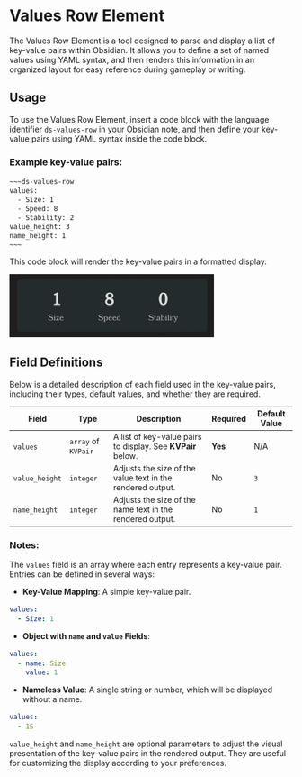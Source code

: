 # Values Row Element

The Values Row Element is a tool designed to parse and display a list of key-value pairs within Obsidian. It allows 
you to define a set of named values using YAML syntax, and then renders this information in an organized layout for 
easy reference during gameplay or writing.

## Usage

To use the Values Row Element, insert a code block with the language identifier `ds-values-row` in your Obsidian 
note, and then define your key-value pairs using YAML syntax inside the code block.

### Example key-value pairs:

```
~~~ds-values-row
values:
  - Size: 1
  - Speed: 8
  - Stability: 2
value_height: 3
name_height: 1
~~~
```

This code block will render the key-value pairs in a formatted display.

![values row](Media/values-row.png)

## Field Definitions

Below is a detailed description of each field used in the key-value pairs, including their types, default values, and 
whether they are required.

| Field          | Type                | Description                                                 | Required | Default Value |
|----------------|---------------------|-------------------------------------------------------------|----------|---------------|
| `values`       | `array` of `KVPair` | A list of key-value pairs to display. See **KVPair** below. | **Yes**  | N/A           |
| `value_height` | `integer`           | Adjusts the size of the value text in the rendered output.  | No       | `3`           |
| `name_height`  | `integer`           | Adjusts the size of the name text in the rendered output.   | No       | `1`           |

### Notes:

The `values` field is an array where each entry represents a key-value pair. Entries can be defined in several ways:

- **Key-Value Mapping**: A simple key-value pair.

```yaml
values:
  - Size: 1
```

- **Object with `name` and `value` Fields**:

```yaml
values:
  - name: Size
    value: 1
```

- **Nameless Value**: A single string or number, which will be displayed without a name.

```yaml
values:
  - 1S
```

`value_height` and `name_height` are optional parameters to adjust the visual presentation of the key-value pairs in 
the rendered output. They are useful for customizing the display according to your preferences.

